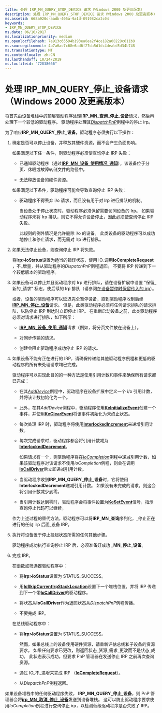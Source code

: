 ```yaml
---
title: 处理 IRP_MN_QUERY_STOP_DEVICE 请求（Windows 2000 及更高版本）
description: 处理 IRP_MN_QUERY_STOP_DEVICE 请求（Windows 2000 及更高版本）
ms.assetid: 668a920c-aadb-405a-9a1d-091982ca2c04
keywords:
- IRP_MN_QUERY_STOP_DEVICE
ms.date: 06/16/2017
ms.localizationpriority: medium
ms.openlocfilehash: 7e913c65594b193ea0ea2f4ce182a00229c611b9
ms.sourcegitcommit: 4b7a6ac7c68e6ad6f27da5d1dc4deabd5d34b748
ms.translationtype: MT
ms.contentlocale: zh-CN
ms.lasthandoff: 10/24/2019
ms.locfileid: "72838666"
---
```

# <a name="handling-an-irp_mn_query_stop_device-request-windows-2000-and-later"></a>处理 IRP\_MN\_QUERY\_停止\_设备请求（Windows 2000 及更高版本）





将首先由设备堆栈中的顶层驱动程序处理[**IRP\_MN\_查询\_停止\_设备**](https://docs.microsoft.com/windows-hardware/drivers/kernel/irp-mn-query-stop-device)请求，然后再处理下一个较低的驱动程序。 驱动程序处理其[*DispatchPnP*](https://docs.microsoft.com/windows-hardware/drivers/ddi/wdm/nc-wdm-driver_dispatch)例程中的停止 irp。

为了响应**IRP\_MN\_QUERY\_停止\_设备**，驱动程序必须执行以下操作：

1.  确定是否可以停止设备，并释放其硬件资源，而不会产生负面影响。

    如果满足以下任一条件，则驱动程序必须使查询停止 IRP 失败：

    -   已通知驱动程序（通过[**IRP\_MN\_设备\_使用情况\_通知**](https://docs.microsoft.com/windows-hardware/drivers/kernel/irp-mn-device-usage-notification)），该设备位于分页、休眠或故障转储文件的路径中。

    -   无法释放设备的硬件资源。

    如果满足以下条件，驱动程序可能会导致查询停止 IRP 失败：

    -   驱动程序不得丢弃 i/o 请求，而且没有用于对 Irp 进行排队的机制。

        当设备处于停止状态时，驱动程序必须保留需要访问设备的 Irp。 如果驱动程序未将 Irp 排队，则它不得允许设备停止，因此必须使查询停止 IRP 失败。

        此规则的例外情况是允许删除 i/o 的设备。 此类设备的驱动程序可以成功地停止和停止请求，而无需对 Irp 进行排队。

2.  如果无法停止设备，则查询停止 IRP 将失败。

    将**Irp&gt;IoStatus**设置为适当的错误状态，使用 IO\_调用**IoCompleteRequest** ，不\_增量，并从驱动程序的*DispatchPnP*例程返回。 不要将 IRP 传递到下一个较低版本的驱动程序。

3.  如果设备可以停止并且驱动程序对 Irp 进行排队，请在设备扩展中设置 "保留\_新的\_请求" 标志，使后续的 Irp 排队（请参阅[在设备暂停时保留传入的 irp](holding-incoming-irps-when-a-device-is-paused.md)）。

    或者，设备的驱动程序可以延迟完全暂停设备，直到驱动程序收到后续[**IRP\_MN\_停止\_设备**](https://docs.microsoft.com/windows-hardware/drivers/kernel/irp-mn-stop-device)请求。 但是，此类驱动程序必须将任何请求排队的请求排队，以防停止 IRP 到达时立即停止 IRP。 在重新启动设备之前，此类驱动程序必须对请求进行排队，如下所示：

    -   [**IRP\_MN\_设备\_使用\_通知**](https://docs.microsoft.com/windows-hardware/drivers/kernel/irp-mn-device-usage-notification)请求（例如，将分页文件放在设备上）。

    -   对同步传输的请求。

    -   创建会阻止驱动程序成功停止 IRP 的请求。

4.  如果设备不能有正在进行的 IRP，请确保传递给其他驱动程序例程和更低的驱动程序的所有未处理请求均已完成。

    驱动程序可以实现此目的的一种方法是使用引用计数和事件来确保所有请求都已完成：

    -   在其[*AddDevice*](https://docs.microsoft.com/windows-hardware/drivers/ddi/wdm/nc-wdm-driver_add_device)例程中，驱动程序在设备扩展中定义一个 i/o 引用计数，并将该计数初始化为一个。

    -   此外，在其*AddDevice*例程中，驱动程序使用[**KeInitializeEvent**](https://docs.microsoft.com/windows-hardware/drivers/ddi/wdm/nf-wdm-keinitializeevent)创建一个事件，并使用[**KeClearEvent**](https://docs.microsoft.com/windows-hardware/drivers/ddi/wdm/nf-wdm-keclearevent)将该事件初始化为未终止状态。
    -   每次处理 IRP 时，驱动程序将使用[**InterlockedIncrement**](https://docs.microsoft.com/windows-hardware/drivers/ddi/wdm/nf-wdm-interlockedincrement)来递增引用计数。

    -   每次完成请求时，驱动程序都会将引用计数减为[**InterlockedDecrement**](https://docs.microsoft.com/windows-hardware/drivers/ddi/wdm/nf-wdm-interlockeddecrement)。

        如果请求有一个，则驱动程序将在[*IoCompletion*](https://docs.microsoft.com/windows-hardware/drivers/ddi/wdm/nc-wdm-io_completion_routine)例程中递减引用计数，如果该驱动程序对该请求不使用*IoCompletion*例程，则会在调用[**IoCallDriver**](https://docs.microsoft.com/windows-hardware/drivers/ddi/wdm/nf-wdm-iocalldriver)后立即递减引用计数。

    -   当驱动程序收到**IRP\_MN\_QUERY\_停止\_设备**时，它将使用**InterlockedDecrement**递减引用计数。 如果没有未完成的请求，则这会将引用计数减少到零。

    -   当引用计数达到零时，驱动程序会将事件设置为[**KeSetEvent**](https://docs.microsoft.com/windows-hardware/drivers/ddi/wdm/nf-wdm-kesetevent)信号，指示查询停止代码可以继续。

    作为上述过程的替代方法，驱动程序可以将**IRP\_MN\_查询**序列化，\_停止正在进行的任何 irp 后面\_设备 IRP。

5.  执行将设备置于停止挂起状态所需的任何其他步骤。

    驱动程序成功执行查询停止 IRP 后，必须准备好成功 **\_MN\_停止\_设备**。

6.  完成 IRP。

    在函数或筛选器驱动程序中：

    -   将**Irp&gt;IoStatus**设置为 STATUS\_SUCCESS。

    -   用[**IoSkipCurrentIrpStackLocation**](https://docs.microsoft.com/windows-hardware/drivers/kernel/mm-bad-pointer)设置下一个堆栈位置，并将 IRP 传递到下一个带[**IoCallDriver**](https://docs.microsoft.com/windows-hardware/drivers/ddi/wdm/nf-wdm-iocalldriver)的驱动程序。

    -   将状态从**IoCallDriver**作为返回状态从*DispatchPnP*例程传播。

    -   不要完成 IRP。

    在总线驱动程序中：

    -   将**Irp&gt;IoStatus**设置为 STATUS\_SUCCESS。

        然而，如果总线上的设备使用硬件资源，请重新评估总线和子设备的资源要求。 如果任何要求已更改，则返回状态\_资源\_需求\_更改而不是状态\_成功。 此状态表示成功，但要求 PnP 管理器在发送停止 IRP 之前再次查询资源。

    -   通过 IO\_不\_递增来完成 IRP （[**IoCompleteRequest**](https://docs.microsoft.com/windows-hardware/drivers/ddi/wdm/nf-wdm-iocompleterequest)）。

    -   从*DispatchPnP*例程返回。

如果设备堆栈中的任何驱动程序失败， **IRP\_MN\_QUERY\_停止\_设备**，则 PnP 管理器会将[**irp\_MN\_取消\_停止\_设备**](https://docs.microsoft.com/windows-hardware/drivers/kernel/irp-mn-cancel-stop-device)发送到设备堆栈。 这可以防止驱动程序要求使用*IoCompletion*例程进行查询停止 irp，以检测低级驱动程序是否失败了 IRP。

 

 




